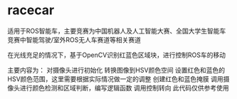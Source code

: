 # racecar
适用于ROS智能车，主要竞赛为中国机器人及人工智能大赛、全国大学生智能车竞赛中智能驾驶/室外ROS无人车赛道等相关赛道

在光线充足的情况下，基于OpenCV识别红蓝色区域块，进行控制ROS车的移动

主要内容为：
对摄像头进行初始化
转换图像到HSV颜色空间
设置红色和蓝色的HSV颜色范围，这里需要根据实际情况做一定的调整
创建红色和蓝色掩膜
调用摄像头进行颜色检测和区域判断，编写逻辑函数
调用控制转向
此代码仅供参考使用
